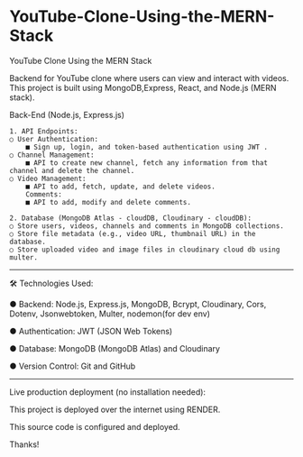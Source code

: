 # YouTube-Clone-Using-the-MERN-Stack
YouTube Clone Using the MERN Stack

Backend for  YouTube clone where users can view and interact with videos.
This project is built using MongoDB,Express, React, and Node.js (MERN stack).


Back-End (Node.js, Express.js)

    1. API Endpoints:
    ○ User Authentication:
        ■ Sign up, login, and token-based authentication using JWT .
    ○ Channel Management:
        ■ API to create new channel, fetch any information from that channel and delete the channel.
    ○ Video Management:
        ■ API to add, fetch, update, and delete videos.
        Comments:
        ■ API to add, modify and delete comments.

    2. Database (MongoDB Atlas - cloudDB, Cloudinary - cloudDB):
    ○ Store users, videos, channels and comments in MongoDB collections.
    ○ Store file metadata (e.g., video URL, thumbnail URL) in the database.
    ○ Store uploaded video and image files in cloudinary cloud db using multer.

------------------------------------------------------------------------------------------------------------------------------

🛠️ Technologies Used:

● Backend:          Node.js, Express.js, MongoDB, Bcrypt, Cloudinary, Cors, Dotenv, Jsonwebtoken, Multer, nodemon(for dev env)

● Authentication:   JWT (JSON Web Tokens)

● Database:         MongoDB (MongoDB Atlas) and Cloudinary

● Version Control:  Git and GitHub


--------------------------------------------------------------------------------------------------------------------------------

Live production deployment (no installation needed):

This project is deployed over the internet using RENDER.

This source code is configured and deployed.

Thanks!
